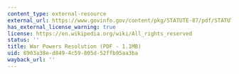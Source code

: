 ```yaml
---
content_type: external-resource
external_url: https://www.govinfo.gov/content/pkg/STATUTE-87/pdf/STATUTE-87-Pg555.pdf
has_external_license_warning: true
license: https://en.wikipedia.org/wiki/All_rights_reserved
status: ''
title: War Powers Resolution (PDF - 1.1MB)
uid: 8903a38e-d849-4c59-805d-52ffb95aa3ba
wayback_url: ''
---
```

